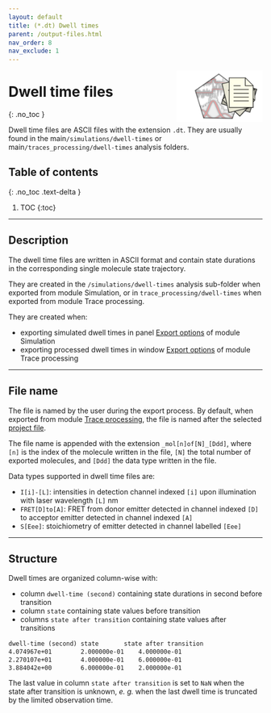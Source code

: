 ```yaml
---
layout: default
title: (*.dt) Dwell times
parent: /output-files.html
nav_order: 8
nav_exclude: 1
---
```


<img src="../assets/images/logos/logo-output-files_400px.png" width="170" style="float:right; margin-left: 15px;"/>

# Dwell time files
{: .no_toc }

Dwell time files are ASCII files with the extension `.dt`. They are usually found in the main`/simulations/dwell-times` or main`/traces_processing/dwell-times` analysis folders.

## Table of contents
{: .no_toc .text-delta }

1. TOC
{:toc}


---

## Description

The dwell time files are written in ASCII format and contain state durations in the corresponding single molecule state trajectory.

They are created in the `/simulations/dwell-times` analysis sub-folder when exported from module Simulation, or in `trace_processing/dwell-times` when exported from module Trace processing.

They are created when:
- exporting simulated dwell times in panel 
[Export options](../simulation/panels/panel-export-options.html) of module Simulation
- exporting processed dwell times in window 
[Export options](../trace-processing/functionalities/set-export-options.html#export-dwell-times) of module Trace processing


---

## File name

The file is named by the user during the export process.
By default, when exported from module 
[Trace processing](../trace-processing/panels/area-project-management.html#project-list), the file is named after the selected <u>project file</u>.

The file name is appended with the extension `_mol[n]of[N]_[Ddd]`, where `[n]` is the index of the molecule written in the file, `[N]` the total number of exported molecules, and `[Ddd]` the data type written in the file.

Data types supported in dwell time files are:
* `I[i]-[L]`: intensities in detection channel indexed `[i]` upon illumination with laser wavelength `[L]` nm
* `FRET[D]to[A]`: FRET from donor emitter detected in channel indexed `[D]` to acceptor emitter detected in channel indexed `[A]`
* `S[Eee]`: stoichiometry of emitter detected in channel labelled `[Eee]`


---

## Structure

Dwell times are organized column-wise with:
* column `dwell-time (second)` containing state durations in second before transition
* column `state` containing state values before transition
* columns `state after transition` containing state values after transitions

```
dwell-time (second)	state		state after transition
4.074967e+01		2.000000e-01	4.000000e-01
2.270107e+01		4.000000e-01	6.000000e-01
3.884042e+00		6.000000e-01	2.000000e-01
```

The last value in column `state after transition` is set to `NaN` when the state after transition is unknown, *e. g.* when the last dwell time is truncated by the limited observation time.

